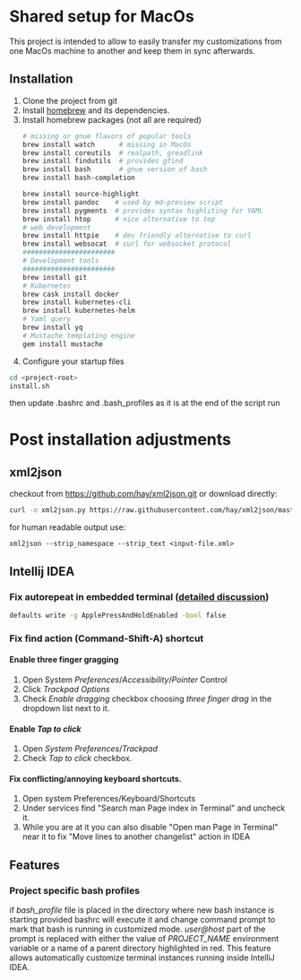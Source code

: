 # Shared setup for MacOs


This project is intended to allow to easily transfer my customizations from one
MacOs machine to another and keep them in sync afterwards.

## Installation

1. Clone the project from git
2. Install [homebrew](https://docs.brew.sh/Installation) and its dependencies.
3. Install homebrew packages (not all are required)
    ```bash                 
    # missing or gnue flavors of popular tools
    brew install watch      # missing in MacOs
    brew install coreutils  # realpath, greadlink
    brew install findutils  # provides gfind
    brew install bash       # gnue version of bash
    brew install bash-completion
   
    brew install source-highlight
    brew install pandoc    # used by md-preview script
    brew install pygments  # provides syntax highliting for YAML  
    brew install htop      # nice alternative to top
    # web development
    brew install httpie    # dev friendly alternative to curl
    brew install websocat  # curl for websocket protocol
    #######################
    # Development tools    
    #######################
    brew install git   
    # Kubernetes
    brew cask install docker
    brew install kubernetes-cli
    brew install kubernetes-helm
    # Yaml query
    brew install yq
    # Mustache templating engine
    gem install mustache
    ```
4. Configure your startup files
```bash
cd <project-root>
install.sh
```
then update .bashrc and .bash_profiles as it is at the end of the script run

# Post installation adjustments

## xml2json
checkout from https://github.com/hay/xml2json.git or download directly:
```bash
curl -o xml2json.py https://raw.githubusercontent.com/hay/xml2json/master/xml2json.py 
```                 
for human readable output use:
```
xml2json --strip_namespace --strip_text <input-file.xml>
```

## Intellij IDEA

### Fix autorepeat in embedded terminal ([detailed discussion](https://stackoverflow.com/questions/15107321/intellij-idea-auto-repetition-of-letter-keys))
```bash                                                                   
defaults write -g ApplePressAndHoldEnabled -bool false
```                                   

### Fix find action (Command-Shift-A) shortcut

#### Enable three finger gragging
1. Open System *Preferences*/*Accessibility*/*Pointer* Control
2. Click *Trackpad Options*
3. Check *Enable dragging* checkbox choosing *three finger drag* in the dropdown list next to it.
#### Enable *Tap to click*
1. Open *System Preferences*/*Trackpad*
2. Check *Tap to click* checkbox.
#### Fix conflicting/annoying keyboard shortcuts.
1. Open system Preferences/Keyboard/Shortcuts
2. Under services find "Search man Page index in Terminal" and uncheck it.
3. While you are at it you can also disable "Open man Page in Terminal" near it to fix
"Move lines to another changelist" action in IDEA

## Features

### Project specific bash profiles

if *bash_profile* file is placed in the directory where new bash instance is starting
provided bashrc will execute it and change command prompt to mark that bash is running
in customized mode. *user@host* part of the prompt is replaced with either the
value of *PROJECT_NAME* environment variable or a name of a parent directory highlighted
in red. This feature allows automatically customize terminal instances running
inside IntelliJ IDEA.
